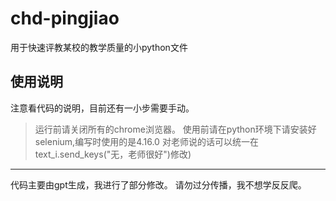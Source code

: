 # chd-pingjiao
用于快速评教某校的教学质量的小python文件
## 使用说明
注意看代码的说明，目前还有一小步需要手动。
> 运行前请关闭所有的chrome浏览器。
> 使用前请在python环境下请安装好selenium,编写时使用的是4.16.0
> 对老师说的话可以统一在text_i.send_keys("无，老师很好")修改)
***
代码主要由gpt生成，我进行了部分修改。
请勿过分传播，我不想学反反爬。
